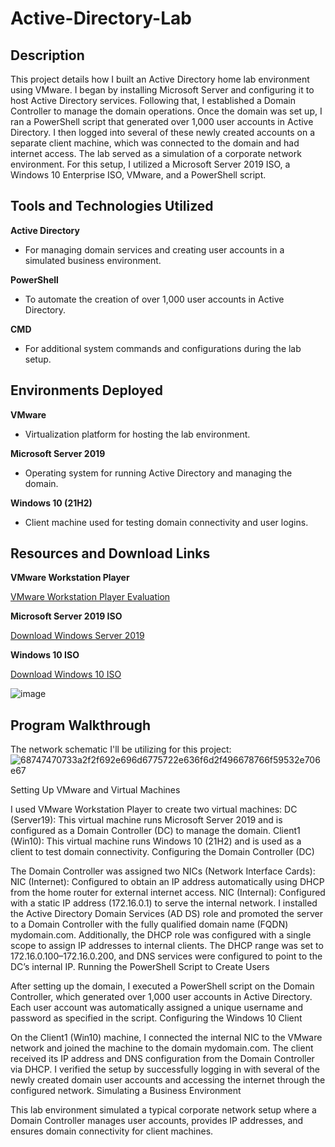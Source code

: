 # Active-Directory-Lab

## Description

This project details how I built an Active Directory home lab environment using VMware. I began by installing Microsoft Server and configuring it to host Active Directory services. Following that, I established a Domain Controller to manage the domain operations. Once the domain was set up, I ran a PowerShell script that generated over 1,000 user accounts in Active Directory. I then logged into several of these newly created accounts on a separate client machine, which was connected to the domain and had internet access. The lab served as a simulation of a corporate network environment. For this setup, I utilized a Microsoft Server 2019 ISO, a Windows 10 Enterprise ISO, VMware, and a PowerShell script.

## Tools and Technologies Utilized

**Active Directory**
- For managing domain services and creating user accounts in a simulated business environment.

**PowerShell**
- To automate the creation of over 1,000 user accounts in Active Directory.

**CMD**
- For additional system commands and configurations during the lab setup.

## Environments Deployed

**VMware**
- Virtualization platform for hosting the lab environment.

**Microsoft Server 2019**
- Operating system for running Active Directory and managing the domain.

**Windows 10 (21H2)**
- Client machine used for testing domain connectivity and user logins.

## Resources and Download Links

**VMware Workstation Player**

[VMware Workstation Player Evaluation](https://www.vmware.com/products/desktop-hypervisor/workstation-and-fusion)

**Microsoft Server 2019 ISO**

[Download Windows Server 2019](https://www.microsoft.com/en-us/evalcenter/download-windows-server-2019)

**Windows 10 ISO**

[Download Windows 10 ISO](https://www.microsoft.com/en-us/software-download/windows10)


![image](https://github.com/user-attachments/assets/3bd13a51-734c-49bd-8580-80e8bc9703fa)

## Program Walkthrough

The network schematic I'll be utilizing for this project:
![68747470733a2f2f692e696d6775722e636f6d2f496678766f59532e706e67](https://github.com/user-attachments/assets/ac7f9415-36a9-4c20-bdb8-984e6e1b410f)


Setting Up VMware and Virtual Machines

I used VMware Workstation Player to create two virtual machines:
DC (Server19): This virtual machine runs Microsoft Server 2019 and is configured as a Domain Controller (DC) to manage the domain.
Client1 (Win10): This virtual machine runs Windows 10 (21H2) and is used as a client to test domain connectivity.
Configuring the Domain Controller (DC)

The Domain Controller was assigned two NICs (Network Interface Cards):
NIC (Internet): Configured to obtain an IP address automatically using DHCP from the home router for external internet access.
NIC (Internal): Configured with a static IP address (172.16.0.1) to serve the internal network.
I installed the Active Directory Domain Services (AD DS) role and promoted the server to a Domain Controller with the fully qualified domain name (FQDN) mydomain.com.
Additionally, the DHCP role was configured with a single scope to assign IP addresses to internal clients. The DHCP range was set to 172.16.0.100–172.16.0.200, and DNS services were configured to point to the DC’s internal IP.
Running the PowerShell Script to Create Users

After setting up the domain, I executed a PowerShell script on the Domain Controller, which generated over 1,000 user accounts in Active Directory.
Each user account was automatically assigned a unique username and password as specified in the script.
Configuring the Windows 10 Client

On the Client1 (Win10) machine, I connected the internal NIC to the VMware network and joined the machine to the domain mydomain.com.
The client received its IP address and DNS configuration from the Domain Controller via DHCP.
I verified the setup by successfully logging in with several of the newly created domain user accounts and accessing the internet through the configured network.
Simulating a Business Environment

This lab environment simulated a typical corporate network setup where a Domain Controller manages user accounts, provides IP addresses, and ensures domain connectivity for client machines.


